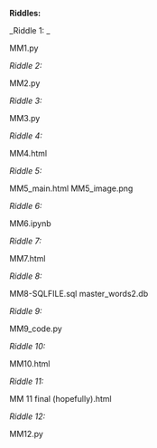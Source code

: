 **Riddles:**

_Riddle 1: _

MM1.py

_Riddle 2:_

MM2.py

_Riddle 3:_

MM3.py

_Riddle 4:_

MM4.html

_Riddle 5:_

MM5_main.html
MM5_image.png

_Riddle 6:_

MM6.ipynb

_Riddle 7:_

MM7.html

_Riddle 8:_

MM8-SQLFILE.sql
master_words2.db

_Riddle 9:_

MM9_code.py

_Riddle 10:_

MM10.html

_Riddle 11:_

MM 11 final (hopefully).html

_Riddle 12:_

MM12.py
